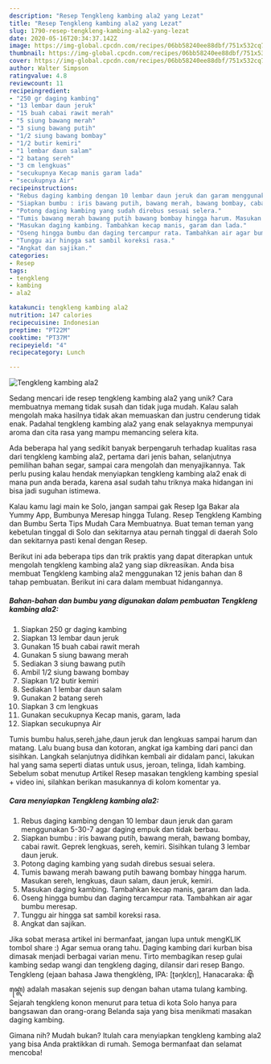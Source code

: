 ```yaml
---
description: "Resep Tengkleng kambing ala2 yang Lezat"
title: "Resep Tengkleng kambing ala2 yang Lezat"
slug: 1790-resep-tengkleng-kambing-ala2-yang-lezat
date: 2020-05-16T20:34:37.142Z
image: https://img-global.cpcdn.com/recipes/06bb58240ee88dbf/751x532cq70/tengkleng-kambing-ala2-foto-resep-utama.jpg
thumbnail: https://img-global.cpcdn.com/recipes/06bb58240ee88dbf/751x532cq70/tengkleng-kambing-ala2-foto-resep-utama.jpg
cover: https://img-global.cpcdn.com/recipes/06bb58240ee88dbf/751x532cq70/tengkleng-kambing-ala2-foto-resep-utama.jpg
author: Walter Simpson
ratingvalue: 4.8
reviewcount: 11
recipeingredient:
- "250 gr daging kambing"
- "13 lembar daun jeruk"
- "15 buah cabai rawit merah"
- "5 siung bawang merah"
- "3 siung bawang putih"
- "1/2 siung bawang bombay"
- "1/2 butir kemiri"
- "1 lembar daun salam"
- "2 batang sereh"
- "3 cm lengkuas"
- "secukupnya Kecap manis garam lada"
- "secukupnya Air"
recipeinstructions:
- "Rebus daging kambing dengan 10 lembar daun jeruk dan garam menggunakan 5-30-7 agar daging empuk dan tidak berbau."
- "Siapkan bumbu : iris bawang putih, bawang merah, bawang bombay, cabai rawit. Geprek lengkuas, sereh, kemiri. Sisihkan tulang 3 lembar daun jeruk."
- "Potong daging kambing yang sudah direbus sesuai selera."
- "Tumis bawang merah bawang putih bawang bombay hingga harum. Masukan sereh, lengkuas, daun salam, daun jeruk, kemiri."
- "Masukan daging kambing. Tambahkan kecap manis, garam dan lada."
- "Oseng hingga bumbu dan daging tercampur rata. Tambahkan air agar bumbu meresap."
- "Tunggu air hingga sat sambil koreksi rasa."
- "Angkat dan sajikan."
categories:
- Resep
tags:
- tengkleng
- kambing
- ala2

katakunci: tengkleng kambing ala2 
nutrition: 147 calories
recipecuisine: Indonesian
preptime: "PT22M"
cooktime: "PT37M"
recipeyield: "4"
recipecategory: Lunch

---
```



![Tengkleng kambing ala2](https://img-global.cpcdn.com/recipes/06bb58240ee88dbf/751x532cq70/tengkleng-kambing-ala2-foto-resep-utama.jpg)

Sedang mencari ide resep tengkleng kambing ala2 yang unik? Cara membuatnya memang tidak susah dan tidak juga mudah. Kalau salah mengolah maka hasilnya tidak akan memuaskan dan justru cenderung tidak enak. Padahal tengkleng kambing ala2 yang enak selayaknya mempunyai aroma dan cita rasa yang mampu memancing selera kita.

Ada beberapa hal yang sedikit banyak berpengaruh terhadap kualitas rasa dari tengkleng kambing ala2, pertama dari jenis bahan, selanjutnya pemilihan bahan segar, sampai cara mengolah dan menyajikannya. Tak perlu pusing kalau hendak menyiapkan tengkleng kambing ala2 enak di mana pun anda berada, karena asal sudah tahu triknya maka hidangan ini bisa jadi suguhan istimewa.

Kalau kamu lagi main ke Solo, jangan sampai gak Resep Iga Bakar ala Yummy App, Bumbunya Meresap hingga Tulang. Resep Tengkleng Kambing dan Bumbu Serta Tips Mudah Cara Membuatnya. Buat teman teman yang kebetulan tinggal di Solo dan sekitarnya atau pernah tinggal di daerah Solo dan sekitarnya pasti kenal dengan Resep.


Berikut ini ada beberapa tips dan trik praktis yang dapat diterapkan untuk mengolah tengkleng kambing ala2 yang siap dikreasikan. Anda bisa membuat Tengkleng kambing ala2 menggunakan 12 jenis bahan dan 8 tahap pembuatan. Berikut ini cara dalam membuat hidangannya.

<!--inarticleads1-->

##### Bahan-bahan dan bumbu yang digunakan dalam pembuatan Tengkleng kambing ala2:

1. Siapkan 250 gr daging kambing
1. Siapkan 13 lembar daun jeruk
1. Gunakan 15 buah cabai rawit merah
1. Gunakan 5 siung bawang merah
1. Sediakan 3 siung bawang putih
1. Ambil 1/2 siung bawang bombay
1. Siapkan 1/2 butir kemiri
1. Sediakan 1 lembar daun salam
1. Gunakan 2 batang sereh
1. Siapkan 3 cm lengkuas
1. Gunakan secukupnya Kecap manis, garam, lada
1. Siapkan secukupnya Air


Tumis bumbu halus,sereh,jahe,daun jeruk dan lengkuas sampai harum dan matang. Lalu buang busa dan kotoran, angkat iga kambing dari panci dan sisihkan. Langkah selanjutnya didihkan kembali air didalam panci, lakukan hal yang sama seperti diatas untuk usus, jeroan, telinga, lidah kambing. Sebelum sobat menutup Artikel Resep masakan tengkleng kambing spesial + video ini, silahkan berikan masukannya di kolom komentar ya. 

<!--inarticleads2-->

##### Cara menyiapkan Tengkleng kambing ala2:

1. Rebus daging kambing dengan 10 lembar daun jeruk dan garam menggunakan 5-30-7 agar daging empuk dan tidak berbau.
1. Siapkan bumbu : iris bawang putih, bawang merah, bawang bombay, cabai rawit. Geprek lengkuas, sereh, kemiri. Sisihkan tulang 3 lembar daun jeruk.
1. Potong daging kambing yang sudah direbus sesuai selera.
1. Tumis bawang merah bawang putih bawang bombay hingga harum. Masukan sereh, lengkuas, daun salam, daun jeruk, kemiri.
1. Masukan daging kambing. Tambahkan kecap manis, garam dan lada.
1. Oseng hingga bumbu dan daging tercampur rata. Tambahkan air agar bumbu meresap.
1. Tunggu air hingga sat sambil koreksi rasa.
1. Angkat dan sajikan.


Jika sobat merasa artikel ini bermanfaat, jangan lupa untuk mengKLIK tombol share :) Agar semua orang tahu. Daging kambing dari kurban bisa dimasak menjadi berbagai varian menu. Tirto membagikan resep gulai kambing sedap wangi dan tengkleng daging, dilansir dari resep Bango. Tengkleng (ejaan bahasa Jawa thengklèng, IPA: [ʈəŋklɛŋ], Hanacaraka: ꦛꦼꦁꦏ꧀ꦭꦺꦁ) adalah masakan sejenis sup dengan bahan utama tulang kambing. Sejarah tengkleng konon menurut para tetua di kota Solo hanya para bangsawan dan orang-orang Belanda saja yang bisa menikmati masakan daging kambing. 

Gimana nih? Mudah bukan? Itulah cara menyiapkan tengkleng kambing ala2 yang bisa Anda praktikkan di rumah. Semoga bermanfaat dan selamat mencoba!
